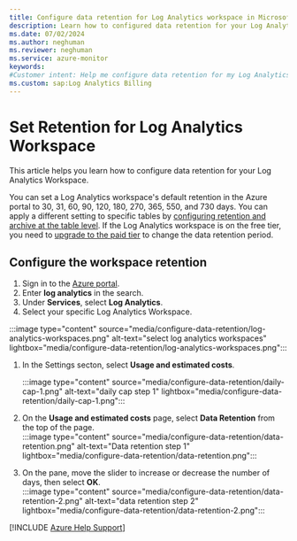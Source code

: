 ```yaml
---
title: Configure data retention for Log Analytics workspace in Microsoft Azure
description: Learn how to configured data retention for your Log Analytics Workspace.
ms.date: 07/02/2024
ms.author: neghuman
ms.reviewer: neghuman
ms.service: azure-monitor
keywords:
#Customer intent: Help me configure data retention for my Log Analytics Workspace.
ms.custom: sap:Log Analytics Billing
---
```

# Set Retention for Log Analytics Workspace

This article helps you learn how to configure data retention for your Log Analytics Workspace.

You can set a Log Analytics workspace's default retention in the Azure portal to 30, 31, 60, 90, 120, 180, 270, 365, 550, and 730 days. You can apply a different setting to specific tables by [configuring retention and archive at the table level](/azure/azure-monitor/logs/data-retention-archive?tabs=portal-3%2Cportal-1%2Cportal-2#configure-retention-and-archive-at-the-table-level). If the Log Analytics workspace is on the free tier, you need to [upgrade to the paid tier](/azure/azure-monitor/logs/change-pricing-tier?tabs=azure-portal]) to change the data retention period.

## Configure the workspace retention

1. Sign in to the [Azure portal](https://portal.azure.com). 
1. Enter **log analytics** in the search.
1. Under **Services**, select **Log Analytics**.
1. Select your specific Log Analytics Workspace.  

:::image type="content" source="media/configure-data-retention/log-analytics-workspaces.png" alt-text="select log analytics workspaces" lightbox="media/configure-data-retention/log-analytics-workspaces.png"::: 

1. In the Settings secton, select **Usage and estimated costs**.
    
    :::image type="content" source="media/configure-data-retention/daily-cap-1.png" alt-text="daily cap step 1" lightbox="media/configure-data-retention/daily-cap-1.png":::
1. On the **Usage and estimated costs** page, select **Data Retention** from the top of the page.  
:::image type="content" source="media/configure-data-retention/data-retention.png" alt-text="Data retention step 1" lightbox="media/configure-data-retention/data-retention.png":::

1. On the pane, move the slider to increase or decrease the number of days, then select **OK**.  
:::image type="content" source="media/configure-data-retention/data-retention-2.png" alt-text="data retention step 2" lightbox="media/configure-data-retention/data-retention-2.png":::

[!INCLUDE [Azure Help Support](../../../../includes/azure-help-support.md)]

